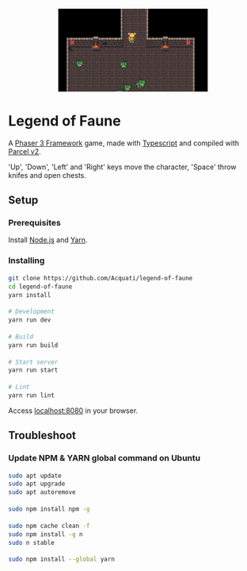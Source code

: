 <p align="center">
  <img width=60% src="public/images/dungeon-crawler.png">
</p>

# Legend of Faune

A [Phaser 3 Framework](https://phaser.io/phaser3) game, made with [Typescript](https://www.typescriptlang.org/) and compiled with [Parcel v2](https://v2.parceljs.org/).

'Up', 'Down', 'Left' and 'Right' keys move the character, 'Space' throw knifes and open chests.

## Setup

### Prerequisites

Install [Node.js](https://nodejs.org/en) and [Yarn](https://classic.yarnpkg.com/en/docs/install).

### Installing

```bash
git clone https://github.com/Acquati/legend-of-faune
cd legend-of-faune
yarn install

# Development
yarn run dev

# Build
yarn run build

# Start server
yarn run start

# Lint
yarn run lint
```

Access [localhost:8080](http://localhost:8080/) in your browser.

## Troubleshoot

### Update NPM & YARN global command on Ubuntu

```bash
sudo apt update
sudo apt upgrade
sudo apt autoremove

sudo npm install npm -g

sudo npm cache clean -f
sudo npm install -g n
sudo n stable

sudo npm install --global yarn
```
